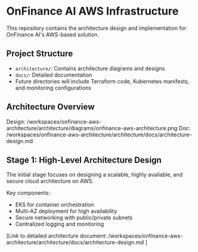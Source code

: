 # OnFinance AI AWS Infrastructure

This repository contains the architecture design and implementation for OnFinance AI's AWS-based solution.

## Project Structure
- `architecture/`: Contains architecture diagrams and designs
- `docs/`: Detailed documentation
- Future directories will include Terraform code, Kubernetes manifests, and monitoring configurations

## Architecture Overview

Design: /workspaces/onfinance-aws-architecture/architecture/diagrams/onfinance-aws-architecture.png
Doc: /workspaces/onfinance-aws-architecture/architecture/docs/architecture-design.md

## Stage 1: High-Level Architecture Design
The initial stage focuses on designing a scalable, highly available, and secure cloud architecture on AWS.

Key components:
- EKS for container orchestration
- Multi-AZ deployment for high availability
- Secure networking with public/private subnets
- Centralized logging and monitoring

[Link to detailed architecture document: /workspaces/onfinance-aws-architecture/architecture/docs/architecture-design.md ]